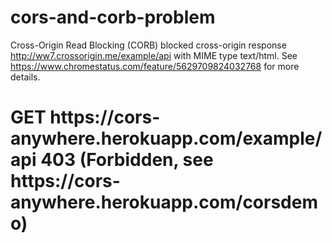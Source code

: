 # cors-and-corb-problem
Cross-Origin Read Blocking (CORB) blocked cross-origin response http://ww7.crossorigin.me/example/api with MIME type text/html. See https://www.chromestatus.com/feature/5629709824032768 for more details.

<h1>GET https://cors-anywhere.herokuapp.com/example/api 403 (Forbidden, see https://cors-anywhere.herokuapp.com/corsdemo)</h1>
